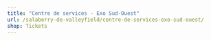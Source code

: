 ```yaml
---
title: "Centre de services - Exo Sud-Ouest"
url: /salaberry-de-valleyfield/centre-de-services-exo-sud-ouest/
shop: Tickets
---
```

